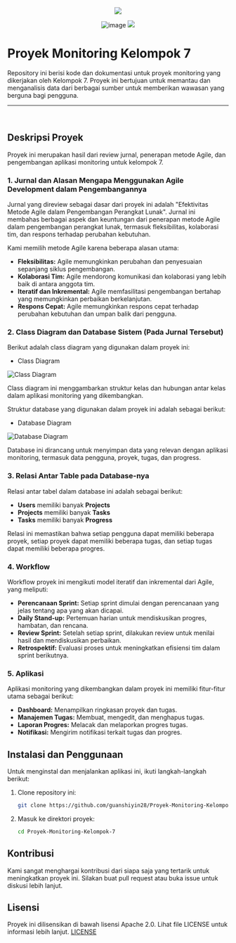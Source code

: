 <div align=center>

<img src="https://capsule-render.vercel.app/api?type=waving&height=100&color=20:06D001,100:F0F0F0&section=footer&reversal=false&textBg=false&fontAlignY=50&descAlign=48&descAlignY=59"/>

![image](https://github.com/user-attachments/assets/936ee74f-8a83-435e-8d96-12bdba119c2c)
<img src="https://capsule-render.vercel.app/api?type=waving&height=100&color=20:06D001,100:F0F0F0&section=header&reversal=false&textBg=false&fontAlignY=50&descAlign=48&descAlignY=59"/>

</div>

# Proyek Monitoring Kelompok 7

Repository ini berisi kode dan dokumentasi untuk proyek monitoring yang dikerjakan oleh Kelompok 7. Proyek ini bertujuan untuk memantau dan menganalisis data dari berbagai sumber untuk memberikan wawasan yang berguna bagi pengguna.

<hr><br>

## Deskripsi Proyek

Proyek ini merupakan hasil dari review jurnal, penerapan metode Agile, dan pengembangan aplikasi monitoring untuk kelompok 7.

### 1. Jurnal dan Alasan Mengapa Menggunakan Agile Development dalam Pengembangannya

Jurnal yang direview sebagai dasar dari proyek ini adalah "Efektivitas Metode Agile dalam Pengembangan Perangkat Lunak". Jurnal ini membahas berbagai aspek dan keuntungan dari penerapan metode Agile dalam pengembangan perangkat lunak, termasuk fleksibilitas, kolaborasi tim, dan respons terhadap perubahan kebutuhan.

Kami memilih metode Agile karena beberapa alasan utama:

- **Fleksibilitas:** Agile memungkinkan perubahan dan penyesuaian sepanjang siklus pengembangan.
- **Kolaborasi Tim:** Agile mendorong komunikasi dan kolaborasi yang lebih baik di antara anggota tim.
- **Iteratif dan Inkremental:** Agile memfasilitasi pengembangan bertahap yang memungkinkan perbaikan berkelanjutan.
- **Respons Cepat:** Agile memungkinkan respons cepat terhadap perubahan kebutuhan dan umpan balik dari pengguna.

### 2. Class Diagram dan Database Sistem (Pada Jurnal Tersebut)

Berikut adalah class diagram yang digunakan dalam proyek ini:

- Class Diagram

![Class Diagram](https://github.com/user-attachments/assets/006321fd-e179-4e71-8ca8-8e6dcd8fb1ae)

Class diagram ini menggambarkan struktur kelas dan hubungan antar kelas dalam aplikasi monitoring yang dikembangkan.

Struktur database yang digunakan dalam proyek ini adalah sebagai berikut:

- Database Diagram

![Database Diagram](https://github.com/user-attachments/assets/3a63589a-760f-4abd-a815-9943a0dc27d6)

Database ini dirancang untuk menyimpan data yang relevan dengan aplikasi monitoring, termasuk data pengguna, proyek, tugas, dan progress.

### 3. Relasi Antar Table pada Database-nya

Relasi antar tabel dalam database ini adalah sebagai berikut:

- **Users** memiliki banyak **Projects**
- **Projects** memiliki banyak **Tasks**
- **Tasks** memiliki banyak **Progress**

Relasi ini memastikan bahwa setiap pengguna dapat memiliki beberapa proyek, setiap proyek dapat memiliki beberapa tugas, dan setiap tugas dapat memiliki beberapa progres.

### 4. Workflow

Workflow proyek ini mengikuti model iteratif dan inkremental dari Agile, yang meliputi:

- **Perencanaan Sprint:** Setiap sprint dimulai dengan perencanaan yang jelas tentang apa yang akan dicapai.
- **Daily Stand-up:** Pertemuan harian untuk mendiskusikan progres, hambatan, dan rencana.
- **Review Sprint:** Setelah setiap sprint, dilakukan review untuk menilai hasil dan mendiskusikan perbaikan.
- **Retrospektif:** Evaluasi proses untuk meningkatkan efisiensi tim dalam sprint berikutnya.

### 5. Aplikasi

Aplikasi monitoring yang dikembangkan dalam proyek ini memiliki fitur-fitur utama sebagai berikut:

- **Dashboard:** Menampilkan ringkasan proyek dan tugas.
- **Manajemen Tugas:** Membuat, mengedit, dan menghapus tugas.
- **Laporan Progres:** Melacak dan melaporkan progres tugas.
- **Notifikasi:** Mengirim notifikasi terkait tugas dan progres.

## Instalasi dan Penggunaan

Untuk menginstal dan menjalankan aplikasi ini, ikuti langkah-langkah berikut:

1. Clone repository ini:
   ```bash
   git clone https://github.com/guanshiyin28/Proyek-Monitoring-Kelompok-7.git
   ```
2. Masuk ke direktori proyek:
   ```bash
   cd Proyek-Monitoring-Kelompok-7
   ```

## Kontribusi

Kami sangat menghargai kontribusi dari siapa saja yang tertarik untuk meningkatkan proyek ini. Silakan buat pull request atau buka issue untuk diskusi lebih lanjut.

## Lisensi

Proyek ini dilisensikan di bawah lisensi Apache 2.0. Lihat file LICENSE untuk informasi lebih lanjut.
[LICENSE](https://github.com/guanshiyin28/Proyek-Monitoring-Kelompok-7/blob/master/LICENSE)
